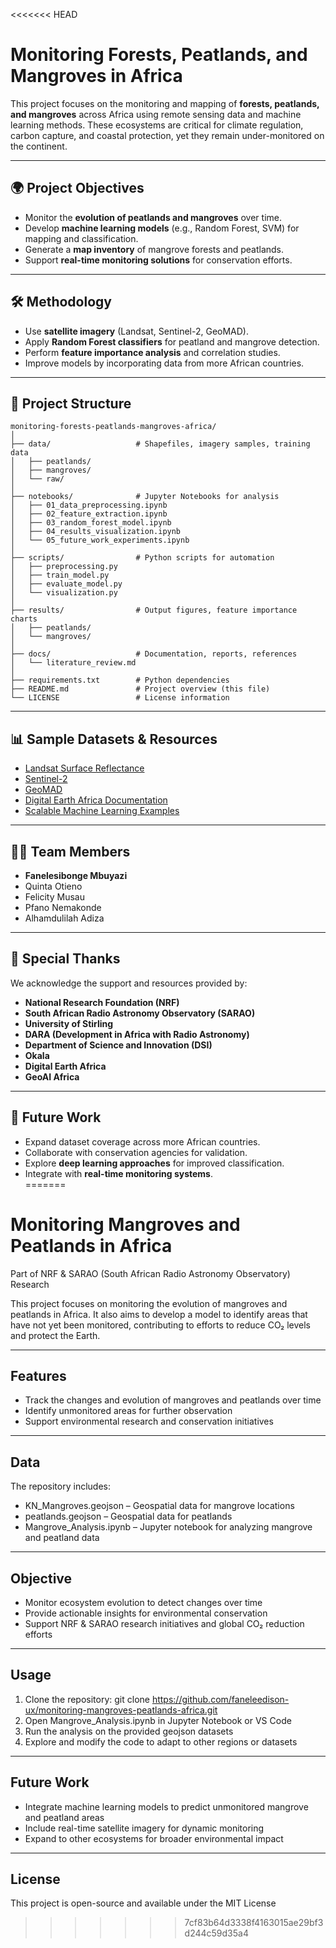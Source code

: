 <<<<<<< HEAD
# Monitoring Forests, Peatlands, and Mangroves in Africa

This project focuses on the monitoring and mapping of **forests, peatlands, and mangroves** across Africa using remote sensing data and machine learning methods. These ecosystems are critical for climate regulation, carbon capture, and coastal protection, yet they remain under-monitored on the continent.

---

## 🌍 Project Objectives
- Monitor the **evolution of peatlands and mangroves** over time.  
- Develop **machine learning models** (e.g., Random Forest, SVM) for mapping and classification.  
- Generate a **map inventory** of mangrove forests and peatlands.  
- Support **real-time monitoring solutions** for conservation efforts.  

---

## 🛠️ Methodology
- Use **satellite imagery** (Landsat, Sentinel-2, GeoMAD).  
- Apply **Random Forest classifiers** for peatland and mangrove detection.  
- Perform **feature importance analysis** and correlation studies.  
- Improve models by incorporating data from more African countries.  

---

## 📂 Project Structure
```
monitoring-forests-peatlands-mangroves-africa/
│
├── data/                   # Shapefiles, imagery samples, training data
│   ├── peatlands/
│   ├── mangroves/
│   └── raw/
│
├── notebooks/              # Jupyter Notebooks for analysis
│   ├── 01_data_preprocessing.ipynb
│   ├── 02_feature_extraction.ipynb
│   ├── 03_random_forest_model.ipynb
│   ├── 04_results_visualization.ipynb
│   └── 05_future_work_experiments.ipynb
│
├── scripts/                # Python scripts for automation
│   ├── preprocessing.py
│   ├── train_model.py
│   ├── evaluate_model.py
│   └── visualization.py
│
├── results/                # Output figures, feature importance charts
│   ├── peatlands/
│   └── mangroves/
│
├── docs/                   # Documentation, reports, references
│   └── literature_review.md
│
├── requirements.txt        # Python dependencies
├── README.md               # Project overview (this file)
└── LICENSE                 # License information
```

---

## 📊 Sample Datasets & Resources
- [Landsat Surface Reflectance](https://github.com/digitalearthafrica/deafrica-sandbox-notebooks/blob/main/Datasets/Landsat_Surface_Reflectance.ipynb)  
- [Sentinel-2](https://github.com/digitalearthafrica/deafrica-sandbox-notebooks/blob/main/Datasets/Sentinel_2.ipynb)  
- [GeoMAD](https://github.com/digitalearthafrica/deafrica-sandbox-notebooks/blob/main/Datasets/GeoMAD.ipynb)  
- [Digital Earth Africa Documentation](https://docs.digitalearthafrica.org/en/latest/data_specs/index.html)  
- [Scalable Machine Learning Examples](https://github.com/digitalearthafrica/deafrica-sandbox-notebooks/tree/main/Real_world_examples/Scalable_machine_learning)  

---

## 👩‍💻 Team Members
- **Fanelesibonge Mbuyazi**  
- Quinta Otieno  
- Felicity Musau  
- Pfano Nemakonde  
- Alhamdulilah Adiza  

---

## 🙏 Special Thanks
We acknowledge the support and resources provided by:  
- **National Research Foundation (NRF)**  
- **South African Radio Astronomy Observatory (SARAO)**  
- **University of Stirling**  
- **DARA (Development in Africa with Radio Astronomy)**  
- **Department of Science and Innovation (DSI)**  
- **Okala**  
- **Digital Earth Africa**  
- **GeoAI Africa**

---

## 🚀 Future Work
- Expand dataset coverage across more African countries.  
- Collaborate with conservation agencies for validation.  
- Explore **deep learning approaches** for improved classification.  
- Integrate with **real-time monitoring systems**.  
=======
# Monitoring Mangroves and Peatlands in Africa

Part of NRF & SARAO (South African Radio Astronomy Observatory) Research

This project focuses on monitoring the evolution of mangroves and peatlands in Africa. It also aims to develop a model to identify areas that have not yet been monitored, contributing to efforts to reduce CO₂ levels and protect the Earth.

---

## Features

- Track the changes and evolution of mangroves and peatlands over time
- Identify unmonitored areas for further observation
- Support environmental research and conservation initiatives

---

## Data

The repository includes:

- KN_Mangroves.geojson – Geospatial data for mangrove locations
- peatlands.geojson – Geospatial data for peatlands
- Mangrove_Analysis.ipynb – Jupyter notebook for analyzing mangrove and peatland data

---

## Objective

- Monitor ecosystem evolution to detect changes over time
- Provide actionable insights for environmental conservation
- Support NRF & SARAO research initiatives and global CO₂ reduction efforts

---

## Usage

1. Clone the repository:
   git clone https://github.com/faneleedison-ux/monitoring-mangroves-peatlands-africa.git
2. Open Mangrove_Analysis.ipynb in Jupyter Notebook or VS Code
3. Run the analysis on the provided geojson datasets
4. Explore and modify the code to adapt to other regions or datasets

---

## Future Work

- Integrate machine learning models to predict unmonitored mangrove and peatland areas
- Include real-time satellite imagery for dynamic monitoring
- Expand to other ecosystems for broader environmental impact

---

## License

This project is open-source and available under the MIT License
>>>>>>> 7cf83b64d3338f4163015ae29bf3d244c59d35a4
